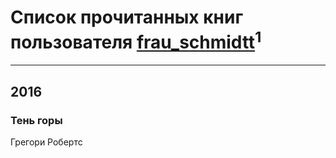 # Список прочитанных книг пользователя [frau_schmidtt](http://instagram.com/frau_schmidtt)<sup>1</sup>
---

## 2016

### Тень горы
Грегори Робертс



